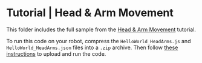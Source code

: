 # Tutorial | Head & Arm Movement

This folder includes the full sample from the [Head & Arm Movement](https://docs.mistyrobotics.com/misty-ii/coding-misty/local-skill-tutorials/#head-amp-arm-movement-misty-ii-) tutorial.

To run this code on your robot, compress the `HelloWorld_HeadArms.js` and `HelloWorld_HeadArms.json` files into a `.zip` archive. Then follow [these instructions](https://docs.mistyrobotics.com/tools-&-apps/web-based-tools/skill-runner) to upload and run the code.